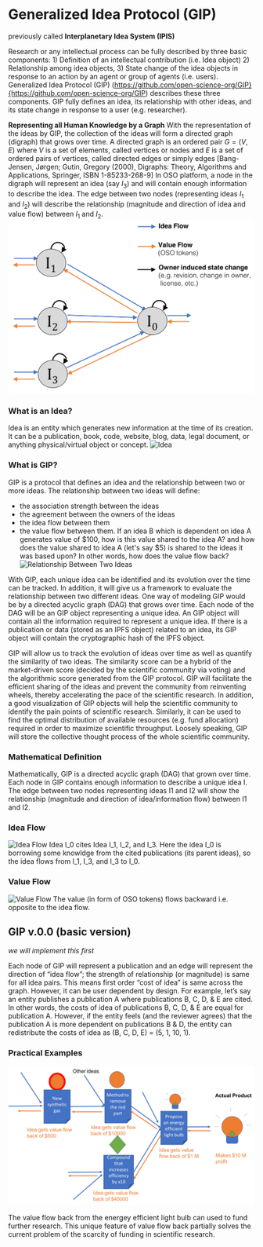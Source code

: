 # Generalized Idea Protocol (GIP) 
previously called **Interplanetary Idea System (IPIS)**

Research or any intellectual process can be fully described by three basic components: 1) Definition of an intellectual contribution (i.e. Idea object) 2) Relationship among idea objects, 3) State change of the idea objects in response to an action by an agent or group of agents (i.e. users). Generalized Idea Protocol (GIP) (https://github.com/open-science-org/GIP}{https://github.com/open-science-org/GIP) describes these three components. GIP fully defines an idea, its relationship with other ideas, and its state change in response to a user (e.g. researcher). 

**Representing all Human Knowledge by a Graph**
With the representation of the ideas by GIP, the collection of the ideas will form a directed graph (digraph) that grows over time.
A directed graph is an ordered pair $G = (V, E)$ where $V$ is a set of elements, called vertices or nodes and $E$ is a set of ordered pairs of vertices, called directed edges or simply edges
[Bang-Jensen, Jørgen; Gutin, Gregory (2000), Digraphs: Theory, Algorithms and Applications, Springer, ISBN 1-85233-268-9]
In OSO platform, a node in the digraph will represent an idea (say $I_3$) and will contain enough information to describe the idea. The edge between two nodes (representing ideas $I_1$ and $I_2$) will describe the relationship (magnitude and direction of idea and value flow) between $I_1$ and $I_2$.
![Idea Graph](GIP_digraph.png)


### What is an Idea?
Idea is an entity which generates new information at the time of its creation. It can be a publication, book, code, website, blog, data, legal document, or anything physical/virtual object or concept.
![Idea](idea.png)

### What is GIP?
GIP is a protocol that defines an idea and the relationship between two or more ideas. The relationship between two ideas will define:
- the association strength between the ideas
- the agreement between the owners of the ideas 
- the idea flow between them
- the value flow between them. If an idea B which is dependent on idea A generates value of $100, how is this value shared to the idea A? and how does the value shared to idea A (let's say $5) is shared to the ideas it was based upon? In other words, how does the value flow back?
![Relationship Between Two Ideas](relationship_ideas.png)


With GIP, each unique idea can be identified and its evolution over the time can be tracked. In addition, it will give us a framework to evaluate the relationship between two different ideas. One way of modeling GIP would be by a directed acyclic graph (DAG) that grows over time. Each node of the DAG will be an GIP object representing a unique idea.  An GIP object will contain all the information required to represent a unique idea. If there is a publication or data (stored as an IPFS object) related to an idea, its GIP object will contain the cryptographic hash of the IPFS object. 

GIP will allow us to track the evolution of ideas over time as well as quantify the similarity of two ideas. The similarity score can be a hybrid of the market-driven score (decided by the scientific community via voting) and the algorithmic score generated from the GIP protocol. GIP will facilitate the efficient sharing of the ideas and prevent the community from reinventing wheels, thereby accelerating the pace of the scientific research. In addition, a good visualization of GIP objects will help the scientific community to identify the pain points of scientific research. Similarly, it can be used to find the optimal distribution of available resources (e.g. fund allocation) required in order to maximize scientific throughput. Loosely speaking, GIP will store the collective thought process of the whole scientific community.

### Mathematical Definition
Mathematically, GIP is a directed acyclic graph (DAG) that grown over time. Each node in GIP contains enough information to describe a unique idea I. The edge between two nodes representing ideas I1 and I2 will show the relationship (magnitude and direction of idea/information flow) between I1 and I2.

### Idea Flow
![Idea Flow](Idea_flow.png)
Idea I_0 cites Idea I_1, I_2, and I_3. Here the idea I_0 is borrowing some knowldge from the cited publications (its parent ideas), so the idea flows from I_1, I_3, and I_3 to I_0.

### Value Flow
![Value Flow](Value_flow.png)
The value (in form of OSO tokens) flows backward i.e. opposite to the idea flow.

## GIP v.0.0 (basic version)
*we will implement this first*

Each node of GIP will represent a publication and an edge will represent the direction of “idea flow”; the strength of relationship (or magnitude) is same for all idea pairs. This means first order “cost of idea” is same across the graph. However, it can be user dependent by design. For example, let’s say an entity publishes a publication A where publications B, C, D, & E are cited. In other words, the costs of idea of publications B, C, D, & E are equal for publication A. However, if the entity feels (and the reviewer agrees) that the publication A is more dependent on publications B & D, the entity can redistribute the costs of idea as (B, C, D, E) = (5, 1, 10, 1).


### Practical Examples
![Energy Efficient Light Bulb](light_bulbs.png)

The value flow back from the energey efficient light bulb can used to fund further research. This unique feature of value flow back partially solves the current problem of the scarcity of funding in scientific research.
